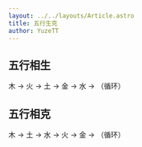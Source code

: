 ```yaml
---
layout: ../../layouts/Article.astro
title: 五行生克
author: YuzeTT
---
```


## 五行相生

木 → 火 → 土 → 金 → 水 → （循环）

## 五行相克

木 → 土 → 水 → 火 → 金 → （循环）
